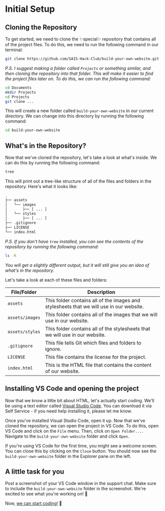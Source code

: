 # Initial Setup

## Cloning the Repository

To get started, we need to clone the ✨special✨ repository that contains all of the project files. To do this, we need to run the following command in our terminal:

```bash
git clone https://github.com/SAIS-Hack-Club/build-your-own-website.git
```

*P.S. I suggest making a folder called `Projects` or something similar, and then cloning the repository into that folder. This will make it easier to find the project files later on. To do this, we can run the following command:*

```bash
cd Documents
mkdir Projects
cd Projects
git clone ...
```

This will create a new folder called `build-your-own-website` in our current directory. We can change into this directory by running the following command:

```bash
cd build-your-own-website
```

## What's in the Repository?

Now that we've cloned the repository, let's take a look at what's inside. We can do this by running the following command:

```bash
tree
```

This will print out a tree-like structure of all of the files and folders in the repository. Here's what it looks like:

```bash
.
├── assets
│   └── images
│       ├── [ ... ]
│   └── styles
│       ├── [ ... ]
├── .gitignore
├── LICENSE
└── index.html
```

*P.S. If you don't have `tree` installed, you can see the contents of the repository by running the following command:*

```bash
ls -R
```

*You will get a slightly different output, but it will still give you an idea of what's in the repository.*

Let's take a look at each of these files and folders:

| File/Folder     | Description                                                                             |
| --------------- | --------------------------------------------------------------------------------------- |
| `assets`        | This folder contains all of the images and stylesheets that we will use in our website. |
| `assets/images` | This folder contains all of the images that we will use in our website.                 |
| `assets/styles` | This folder contains all of the stylesheets that we will use in our website.            |
| `.gitignore`    | This file tells Git which files and folders to ignore.                                  |
| `LICENSE`       | This file contains the license for the project.                                         |
| `index.html`    | This is the HTML file that contains the content of our website.                         |

## Installing VS Code and opening the project

Now that we know a little bit about HTML, let's actually start coding. We'll be using a text editor called [Visual Studio Code](https://code.visualstudio.com/). You can download it via Self Service - if you need help installing it, please let me know.

Once you've installed Visual Studio Code, open it up. Now that we've cloned the repository, we can open the project in VS Code. To do this, open VS Code and click on the `File` menu. Then, click on `Open Folder...`. Navigate to the `build-your-own-website` folder and click `Open`.

If you're using VS Code for the first time, you might see a welcome screen. You can close this by clicking on the `Close` button. You should now see the `build-your-own-website` folder in the Explorer pane on the left.

## A little task for you

Post a screenshot of your VS Code window in the support chat. Make sure to include the `build-your-own-website` folder in the screenshot. We're excited to see what you're working on! 🚀

Now, [we can start coding!](../Section_1/Lesson_1_Intro_to_HTML.md) 🎉
